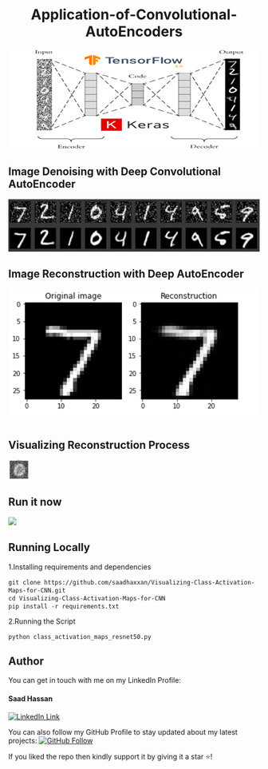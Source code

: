 <h1 align="center">Application-of-Convolutional-AutoEncoders</h1>
<a href="#">
  <div align="center">
    <img src="header.png" width='700' height='200'/>
  </div>
</a>

## Image Denoising with Deep Convolutional AutoEncoder
<a href="#">
  <div align="center">
    <img src="denoising.png" width='700'/>
  </div>
</a> 

## Image Reconstruction with Deep AutoEncoder
<a href="#">
  <div align="center">
    <img src="reconstruct.png" width='700'/>
  </div>
</a>

## Visualizing Reconstruction Process
<img src="animation.gif" width="40" height="40" />

## Run it now

<a href="https://colab.research.google.com/drive/16CpcQR8YaGa4MtryfDsVEQqAFJFKcxKa" target="_parent">
    <img src="https://colab.research.google.com/assets/colab-badge.svg"/>
</a>

## Running Locally
1.Installing requirements and dependencies
```
git clone https://github.com/saadhaxxan/Visualizing-Class-Activation-Maps-for-CNN.git
cd Visualizing-Class-Activation-Maps-for-CNN
pip install -r requirements.txt
```
2.Running the Script
```
python class_activation_maps_resnet50.py
```
## Author
You can get in touch with me on my LinkedIn Profile:

#### Saad Hassan
[![LinkedIn Link](https://img.shields.io/badge/Connect-saadhaxxan-blue.svg?logo=linkedin&longCache=true&style=social&label=Connect
)](https://www.linkedin.com/in/saadhaxxan)

You can also follow my GitHub Profile to stay updated about my latest projects: [![GitHub Follow](https://img.shields.io/badge/Connect-saadhaxxan-blue.svg?logo=Github&longCache=true&style=social&label=Follow)](https://github.com/saadhaxxan)

If you liked the repo then kindly support it by giving it a star ⭐!
